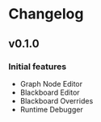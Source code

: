 # Changelog

## v0.1.0
### Initial features
- Graph Node Editor
- Blackboard Editor
- Blackboard Overrides
- Runtime Debugger